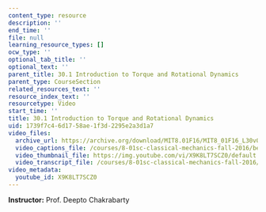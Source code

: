 ```yaml
---
content_type: resource
description: ''
end_time: ''
file: null
learning_resource_types: []
ocw_type: ''
optional_tab_title: ''
optional_text: ''
parent_title: 30.1 Introduction to Torque and Rotational Dynamics
parent_type: CourseSection
related_resources_text: ''
resource_index_text: ''
resourcetype: Video
start_time: ''
title: 30.1 Introduction to Torque and Rotational Dynamics
uid: 1739f7c4-6d17-58ae-1f3d-2295e2a3d1a7
video_files:
  archive_url: https://archive.org/download/MIT8.01F16/MIT8_01F16_L30v01_360p.mp4
  video_captions_file: /courses/8-01sc-classical-mechanics-fall-2016/be5a57ef46d95815ae4dc958c77024ef_X9K8LT7SCZ0.vtt
  video_thumbnail_file: https://img.youtube.com/vi/X9K8LT7SCZ0/default.jpg
  video_transcript_file: /courses/8-01sc-classical-mechanics-fall-2016/f50ece7a5a7980dc9d24fe8376a9978c_X9K8LT7SCZ0.pdf
video_metadata:
  youtube_id: X9K8LT7SCZ0
---
```


**Instructor:** Prof. Deepto Chakrabarty
